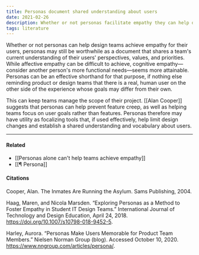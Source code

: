 ```yaml
---
title: Personas document shared understanding about users
date: 2021-02-26
description: Whether or not personas facilitate empathy they can help document the current shared understanding about users. 
tags: literature
---
```


Whether or not personas can help design teams achieve empathy for their users, personas may still be worthwhile as a document that shares a team's current understanding of their users' perspectives, values, and priorities. While affective empathy can be difficult to achieve, cognitive empathy—consider another person's more functional needs—seems more attainable. Personas can be an effective shorthand for that purpose, if nothing else reminding product or design teams that there is a real, human user on the other side of the experience whose goals may differ from their own. 

This can keep teams manage the scope of their project. [[Alan Cooper]] suggests that personas can help prevent feature creep, as well as helping teams focus on user goals rather than features. Personas therefore may have utility as focalizing tools  that, if used effectively, help limit design changes and establish a shared understanding and vocabulary about users.  

---
#### Related
- [[Personas alone can't help teams achieve empathy]]
- [[¶ Persona]]

#### Citations 
Cooper, Alan. The Inmates Are Running the Asylum. Sams Publishing, 2004.

Haag, Maren, and Nicola Marsden. “Exploring Personas as a Method to Foster Empathy in Student IT Design Teams.” International Journal of Technology and Design Education, April 24, 2018. https://doi.org/10.1007/s10798-018-9452-5.

Harley, Aurora. “Personas Make Users Memorable for Product Team Members.” Nielsen Norman Group (blog). Accessed October 10, 2020. https://www.nngroup.com/articles/persona/.